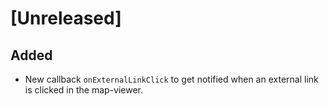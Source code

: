 # [Unreleased]

## Added

-   New callback `onExternalLinkClick` to get notified when an external link is clicked in the map-viewer.
